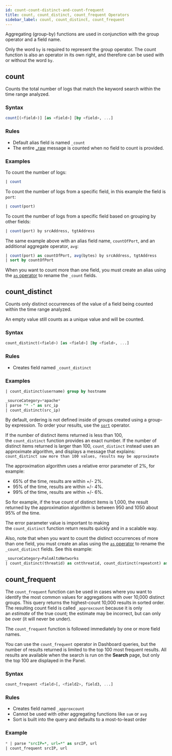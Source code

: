 ```yaml
---
id: count-count-distinct-and-count-frequent
title: count, count_distinct, count_frequent Operators
sidebar_label: count, count_distinct, count_frequent
---
```



Aggregating (group-by) functions are used in conjunction with the group operator and a field name.

Only the word `by` is required to represent the group operator. The count function is also an operator in its own right, and therefore can be used with or without the word `by`.

## count

Counts the total number of logs that match the keyword search within the time range analyzed.

### Syntax

```sql
count[(<field>)] [as <field>] [by <field>, ...]
```

### Rules

* Default alias field is named `_count`
* The entire [_raw](/docs/search/get-started-with-search/search-basics/built-in-metadata) message is counted when no field to count is provided.

### Examples

To count the number of logs:

```sql
| count
```

To count the number of logs from a specific field, in this example the field is `port`:

```sql
| count(port)
```

To count the number of logs from a specific field based on grouping by other fields: 

```sql
| count(port) by srcAddress, tgtAddress
```

The same example above with an alias field name, `countOfPort`, and an additional aggregate operator, `avg`:

```sql
| count(port) as countOfPort, avg(bytes) by srcAddress, tgtAddress
| sort by countOfPort
```

When you want to count more than one field, you must create an alias using the [`as` operator](/docs/search/search-query-language/search-operators/as) to rename the `_count` fields.

## count_distinct

Counts only distinct occurrences of the value of a field being counted within the time range analyzed.

An empty value still counts as a unique value and will be counted.

### Syntax

```sql
count_distinct(<field>) [as <field>] [by <field>, ...]
```

### Rules

* Creates field named `_count_distinct`

### Examples

```sql
| count_distinct(username) group by hostname
```

```sql
_sourceCategory=*apache*
| parse "* -" as src_ip
| count_distinct(src_ip)
```

By default, ordering is not defined inside of groups created using a group-by expression. To order your results, use the [`sort`](/docs/search/search-query-language/search-operators/sort) operator.

If the number of distinct items returned is less than 100, the `count_distinct` function provides an exact number. If the number of distinct items returned is larger than 100, `count_distinct` instead uses an approximate algorithm, and displays a message that explains: `count_distinct saw more than 100 values, results may be approximate`

The approximation algorithm uses a relative error parameter of 2%, for example:

* 65% of the time, results are within +/- 2%.
* 95% of the time, results are within +/- 4%.
* 99% of the time, results are within +/- 6%.

So for example, if the true count of distinct items is 1,000, the result returned by the approximation algorithm is between 950 and 1050 about 95% of the time.

The error parameter value is important to making the `count_distinct` function return results quickly and in a scalable way.

Also, note that when you want to count the distinct occurrences of more than one field, you must create an alias using the [`as` operator](/docs/search/search-query-language/search-operators/as) to rename the `_count_distinct` fields. See this example:

```sql
_sourceCategory=PaloAltoNetworks
| count_distinct(threatid) as cntthreatid, count_distinct(repeatcnt) as cntrepeatcnt
```

## count_frequent

The `count_frequent` function can be used in cases where you want to identify the most common values for aggregations with over 10,000 distinct groups. This query returns the highest-count 10,000 results in sorted order. The resulting count field is called `_approxcount` because it is only an *estimate* of the true count; the estimate may be incorrect, but can only be over (it will never be under).

The `count_frequent` function is followed immediately by one or more field names.

You can use the `count_frequent` operator in Dashboard queries, but the number of results returned is limited to the top 100 most frequent results. All results are available when the search is run on the **Search** page, but only the top 100 are displayed in the Panel.

### Syntax

```sql
count_frequent <field>[, <field2>, field3, ...]
```

### Rules

* Creates field named `_approxcount`
* Cannot be used with other aggregating functions like `sum` or `avg`
* Sort is built into the query and defaults to a most-to-least order

### Example

```sql
* | parse "srcIP=*, url=*" as srcIP, url 
| count_frequent srcIP, url
```
